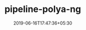 ---
title: "pipeline-polya-ng"
date: 2019-06-16T17:47:36+05:30
type: "organisations"
org_name: "Oxford Nanopore Technologies"
repo_desc: "Pipeline for calling poly(A) tail lengths from nanopore direct RNA data using nanopolish"
repo_link: https://github.com/nanoporetech/pipeline-polya-ng


---